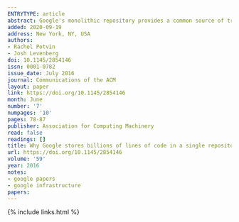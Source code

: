 ```yaml
---
ENTRYTYPE: article
abstract: Google's monolithic repository provides a common source of truth for tens of thousands of developers around the world.
added: 2020-09-19
address: New York, NY, USA
authors:
- Rachel Potvin
- Josh Levenberg
doi: 10.1145/2854146
issn: 0001-0782
issue_date: July 2016
journal: Communications of the ACM
layout: paper
link: https://doi.org/10.1145/2854146
month: June
number: '7'
numpages: '10'
pages: 78-87
publisher: Association for Computing Machinery
read: false
readings: []
title: Why Google stores billions of lines of code in a single repository
url: https://doi.org/10.1145/2854146
volume: '59'
year: 2016
notes:
- google papers
- google infrastructure
papers:
---
```

{% include links.html %}
